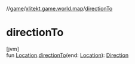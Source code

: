 //[game](../../index.md)/[xlitekt.game.world.map](index.md)/[directionTo](direction-to.md)

# directionTo

[jvm]\
fun [Location](-location/index.md).[directionTo](direction-to.md)(end: [Location](-location/index.md)): [Direction](../xlitekt.game.actor.movement/-direction/index.md)
